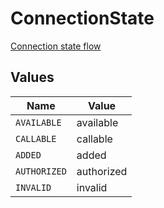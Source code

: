 # ConnectionState

[Connection state flow](#section/Connection-state)


## Values

| Name         | Value        |
| ------------ | ------------ |
| `AVAILABLE`  | available    |
| `CALLABLE`   | callable     |
| `ADDED`      | added        |
| `AUTHORIZED` | authorized   |
| `INVALID`    | invalid      |